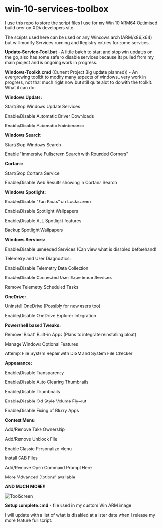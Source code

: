 # win-10-services-toolbox

I use this repo to store the script files I use for my Win 10 ARM64 Optimised build over on XDA developers site.

The scripts used here can be used on any Windows arch (ARM/x86/x64) but will modify Services running and Registry entries
for some services.

**Update-Service-Tool.bat** - A little batch to start and stop win updates on the go, also has some safe to disable services because its 
pulled from my main project and is ongoing work in progress.

**Windows-Toolkit.cmd** (Current Project Big update planned)) - An evergrowing toolkit to modify many aspects of windows.. very work in progress, not that much right now but still quite alot to do with the toolkit.
What it can do:

**Windows Update:**

Start/Stop Windows Update Services

Enable/Disable Automatic Driver Downloads

Enable/Disable Automatic Maintenance

**Windows Search:**

Start/Stop Windows Search

Enable "Immersive Fullscreen Search with Rounded Corners"

**Cortana:**

Start/Stop Cortana Service

Enable/Disable Web Results showing in Cortana Search

**Windows Spotlight:**

Enable/Disable "Fun Facts" on Lockscreen

Enable/Disable Spotlight Wallpapers

Enable/Disable ALL Spotlight features

Backup Spotlight Wallpapers

**Windows Services:**

Enable/Disable unneeded Services (Can view what is disabled beforehand)

Telemetry and User Diagnostics:

Enable/Disable Telemetry Data Collection

Enable/Disable Connected User Experience Services

Remove Telemetry Scheduled Tasks

**OneDrive:**

Uninstall OneDrive (Possibly for new users too)

Enable/Disable OneDrive Explorer Integration

**Powershell based Tweaks:**

Remove 'Bloat' Built-in Apps (Plans to integrate reinstalling bloat)

Manage Windows Optional Features

Attempt File System Repair with DISM and System File Checker

**Appearance:**

Enable/Disable Transparency

Enable/Disable Auto Clearing Thumbnails

Enable/Disable Thumbnails

Enable/Disable Old Style Volume Fly-out

Enable/Disable Fixing of Blurry Apps

**Context Menu**

Add/Remove Take Ownership

Add/Remove Unblock File

Enable Classic Personalize Menu

Install CAB Files

Add/Remove Open Command Prompt Here

More 'Advanced Options' available

**AND MUCH MORE!!**

![ToolScreen](https://github.com/Empyreal96/win-10-services-toolbox/blob/master/Update%20Switch%20Screens/screen.gif)

**Setup complete.cmd** - file used in my custom Win ARM image

I will update with a list of what is disabled at a later date when I release my more feature full script.
